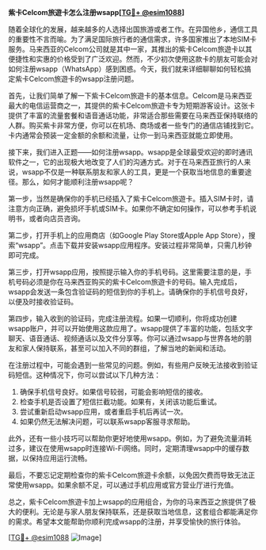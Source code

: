 **紫卡Celcom旅遊卡怎么注册wsapp[[TG💪+ @esim1088](https://t.me/s/esim1088)]**

随着全球化的发展，越来越多的人选择出国旅游或者工作。在异国他乡，通信工具的重要性不言而喻。为了满足国际旅行者的通信需求，许多国家推出了本地SIM卡服务。马来西亚的Celcom公司就是其中一家，其推出的紫卡Celcom旅遊卡以其便捷性和实惠的价格受到了广泛欢迎。然而，不少初次使用这款卡的朋友可能会对如何注册wsapp（WhatsApp）感到困惑。今天，我们就来详细聊聊如何轻松搞定紫卡Celcom旅遊卡的wsapp注册问题。

首先，让我们简单了解一下紫卡Celcom旅遊卡的基本信息。Celcom是马来西亚最大的电信运营商之一，其提供的紫卡Celcom旅遊卡专为短期游客设计。这张卡提供了丰富的流量套餐和语音通话功能，非常适合那些需要在马来西亚保持联络的人群。购买紫卡非常方便，你可以在机场、商场或者一些专门的通信店铺找到它。卡内通常会预装一定金额的余额和流量，让你一到马来西亚就能立即使用。

接下来，我们进入正题——如何注册wsapp。wsapp是全球最受欢迎的即时通讯软件之一，它的出现极大地改变了人们的沟通方式。对于在马来西亚旅行的人来说，wsapp不仅是一种联系朋友和家人的工具，更是一个获取当地信息的重要途径。那么，如何才能顺利注册wsapp呢？

第一步，当然是确保你的手机已经插入了紫卡Celcom旅遊卡。插入SIM卡时，请注意方向正确，避免损坏手机或SIM卡。如果你不确定如何操作，可以参考手机说明书，或者向店员咨询。

第二步，打开手机上的应用商店（如Google Play Store或Apple App Store），搜索“wsapp”。点击下载并安装wsapp应用程序。安装过程非常简单，只需几秒钟即可完成。

第三步，打开wsapp应用，按照提示输入你的手机号码。这里需要注意的是，手机号码必须是你在马来西亚购买的紫卡Celcom旅遊卡的号码。输入完成后，wsapp会发送一条包含验证码的短信到你的手机上。请确保你的手机信号良好，以便及时接收验证码。

第四步，输入收到的验证码，完成注册流程。如果一切顺利，你将成功创建wsapp账户，并可以开始使用这款应用了。wsapp提供了丰富的功能，包括文字聊天、语音通话、视频通话以及文件分享等。你可以通过wsapp与世界各地的朋友和家人保持联系，甚至可以加入不同的群组，了解当地的新闻和活动。

在注册过程中，可能会遇到一些常见的问题。例如，有些用户反映无法接收到验证码短信。这种情况下，你可以尝试以下几种方法：

1. 确保手机信号良好。如果信号较弱，可能会影响短信的接收。
2. 检查手机是否设置了短信拦截功能。如果有，关闭该功能后重试。
3. 尝试重新启动wsapp应用，或者重启手机后再试一次。
4. 如果仍然无法解决问题，可以联系wsapp客服寻求帮助。

此外，还有一些小技巧可以帮助你更好地使用wsapp。例如，为了避免流量消耗过多，建议在使用wsapp时连接Wi-Fi网络。同时，定期清理wsapp中的缓存数据，以保持应用运行流畅。

最后，不要忘记定期检查你的紫卡Celcom旅遊卡余额，以免因欠费而导致无法正常使用wsapp。如果余额不足，可以通过手机应用或官方营业厅进行充值。

总之，紫卡Celcom旅遊卡加上wsapp的应用组合，为你的马来西亚之旅提供了极大的便利。无论是与家人朋友保持联系，还是获取当地信息，这套组合都能满足你的需求。希望本文能帮助你顺利完成wsapp的注册，并享受愉快的旅行体验。

[[TG💪+ @esim1088](https://t.me/s/esim1088) ![Image](https://i.postimg.cc/4NQfJmqS/Snipaste-2025-05-13-00-14-12.png)]